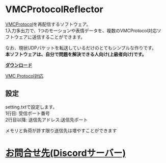 # VMCProtocolReflector
[VMCProtocol](https://sh-akira.github.io/VirtualMotionCaptureProtocol/)を再配信するソフトウェア。  
1入力多出力で、1つのモーションや表情データを、複数のVMCProtocol対応ソフトウェアに送信することができます。

なお、現状UDPパケットを転送しているだけのとてもシンプルな作りです。  
**本ソフトウェアは、自分で問題を解決できる人向け(上級者向け)です。**  

**[ダウンロード](https://github.com/gpsnmeajp/VMCProtocolReflector/releases)**

[VMC Protocol対応](https://protocol.vmc.info/)  

## 設定
setting.txtで設定します。  
1行目: 受信ポート番号  
2行目以降: 送信先アドレス:送信先ポート  
  
メモリと負荷が許す限り送信先は増やすことができます  

# [お問合せ先(Discordサーバー)](https://discord.gg/nGapSR7)
